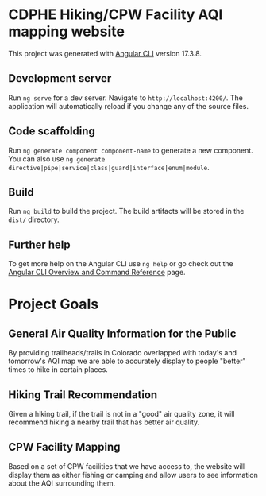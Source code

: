 # CDPHE Hiking/CPW Facility AQI mapping website

This project was generated with [Angular CLI](https://github.com/angular/angular-cli) version 17.3.8.

## Development server

Run `ng serve` for a dev server. Navigate to `http://localhost:4200/`. The application will automatically reload if you change any of the source files.

## Code scaffolding

Run `ng generate component component-name` to generate a new component. You can also use `ng generate directive|pipe|service|class|guard|interface|enum|module`.

## Build

Run `ng build` to build the project. The build artifacts will be stored in the `dist/` directory.

## Further help

To get more help on the Angular CLI use `ng help` or go check out the [Angular CLI Overview and Command Reference](https://angular.io/cli) page.

# Project Goals

## General Air Quality Information for the Public

By providing trailheads/trails in Colorado overlapped with today's and tomorrow's AQI map we are able to accurately display to people "better" times to hike in certain places.

## Hiking Trail Recommendation

Given a hiking trail, if the trail is not in a "good" air quality zone, it will recommend hiking a nearby trail that has better air quality.

## CPW Facility Mapping

Based on a set of CPW facilities that we have access to, the website will display them as either fishing or camping and allow users to see information about the AQI surrounding them.
